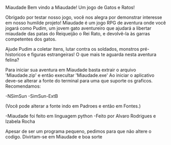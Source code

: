 Miaudade
Bem vindo a Miaudade! Um jogo de Gatos e Ratos!

Obrigado por testar nosso jogo, você nos alegra por demonstrar interesse em nosso humilde projeto!
Miaudade é um jogo RPG de aventura onde você jogará como Pudim, um jovem gato aventureiro que ajudará a libertar miaudade das patas do Reiqueijão o Rei Rato, e devolvê-la às garras competentes dos gatos.

Ajude Pudim a coletar itens, lutar contra os soldados, monstros pré-historicos e figuras estrangeiras! O que mais te aguarda nesta aventura felina?

Para iniciar sua aventura em Miaudade basta extrair o arquivo 'Miaudade.zip' e então execultar 'Miaudade.exe' Ao iniciar o aplicativo deve-se alterar a fonte do terminal para uma que suporte os graficos. Recomendamos:

-NSimSun -SimSun-ExtB

(Você pode alterar a fonte indo em Padroes e então em Fontes.)

-Miaudade foi feito em linguagem python 
-Feito por Alvaro Rodrigues e Izabela Rocha

Apesar de ser um programa pequeno, pedimos para que não altere o codigo. Divirtam-se em Miaudade e boa sorte
